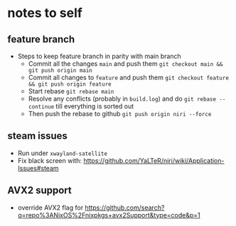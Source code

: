 # notes to self

## feature branch

- Steps to keep feature branch in parity with main branch
    - Commit all the changes `main` and push them `git checkout main && git push origin main`
    - Commit all changes to `feature` and push them `git checkout feature && git push origin feature`
    - Start rebase `git rebase main`
    - Resolve any conflicts (probably in `build.log`) and do `git rebase --continue` till everything is sorted out
    - Then push the rebase to github `git push origin niri --force`

## steam issues

- Run under `xwayland-satellite`
- Fix black screen with: https://github.com/YaLTeR/niri/wiki/Application-Issues#steam

## AVX2 support

- override AVX2 flag for https://github.com/search?q=repo%3ANixOS%2Fnixpkgs+avx2Support&type=code&p=1
